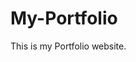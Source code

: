 # My-Portfolio
This is my Portfolio website.
         
        
   
    
      
  
    
  
    
 
  
  
